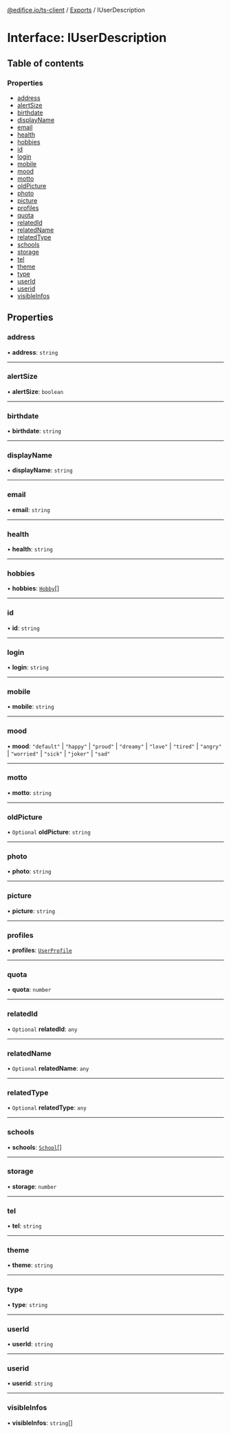 [@edifice.io/ts-client](../README.md) / [Exports](../modules.md) / IUserDescription

# Interface: IUserDescription

## Table of contents

### Properties

- [address](IUserDescription.md#address)
- [alertSize](IUserDescription.md#alertsize)
- [birthdate](IUserDescription.md#birthdate)
- [displayName](IUserDescription.md#displayname)
- [email](IUserDescription.md#email)
- [health](IUserDescription.md#health)
- [hobbies](IUserDescription.md#hobbies)
- [id](IUserDescription.md#id)
- [login](IUserDescription.md#login)
- [mobile](IUserDescription.md#mobile)
- [mood](IUserDescription.md#mood)
- [motto](IUserDescription.md#motto)
- [oldPicture](IUserDescription.md#oldpicture)
- [photo](IUserDescription.md#photo)
- [picture](IUserDescription.md#picture)
- [profiles](IUserDescription.md#profiles)
- [quota](IUserDescription.md#quota)
- [relatedId](IUserDescription.md#relatedid)
- [relatedName](IUserDescription.md#relatedname)
- [relatedType](IUserDescription.md#relatedtype)
- [schools](IUserDescription.md#schools)
- [storage](IUserDescription.md#storage)
- [tel](IUserDescription.md#tel)
- [theme](IUserDescription.md#theme)
- [type](IUserDescription.md#type)
- [userId](IUserDescription.md#userid)
- [userid](IUserDescription.md#userid-1)
- [visibleInfos](IUserDescription.md#visibleinfos)

## Properties

### address

• **address**: `string`

___

### alertSize

• **alertSize**: `boolean`

___

### birthdate

• **birthdate**: `string`

___

### displayName

• **displayName**: `string`

___

### email

• **email**: `string`

___

### health

• **health**: `string`

___

### hobbies

• **hobbies**: [`Hobby`](../modules.md#hobby)[]

___

### id

• **id**: `string`

___

### login

• **login**: `string`

___

### mobile

• **mobile**: `string`

___

### mood

• **mood**: ``"default"`` \| ``"happy"`` \| ``"proud"`` \| ``"dreamy"`` \| ``"love"`` \| ``"tired"`` \| ``"angry"`` \| ``"worried"`` \| ``"sick"`` \| ``"joker"`` \| ``"sad"``

___

### motto

• **motto**: `string`

___

### oldPicture

• `Optional` **oldPicture**: `string`

___

### photo

• **photo**: `string`

___

### picture

• **picture**: `string`

___

### profiles

• **profiles**: [`UserProfile`](../modules.md#userprofile)

___

### quota

• **quota**: `number`

___

### relatedId

• `Optional` **relatedId**: `any`

___

### relatedName

• `Optional` **relatedName**: `any`

___

### relatedType

• `Optional` **relatedType**: `any`

___

### schools

• **schools**: [`School`](../modules.md#school)[]

___

### storage

• **storage**: `number`

___

### tel

• **tel**: `string`

___

### theme

• **theme**: `string`

___

### type

• **type**: `string`

___

### userId

• **userId**: `string`

___

### userid

• **userid**: `string`

___

### visibleInfos

• **visibleInfos**: `string`[]

